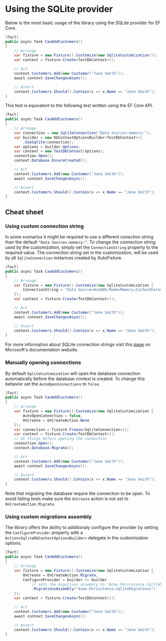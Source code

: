 # Using the SQLite provider

Below is the most basic usage of the library using the SQLite provider for EF Core.

```csharp
[Fact]
public async Task CanAddCustomers()
{
    // Arrange
    var fixture = new Fixture().Customize(new SqliteCustomization());
    var context = fixture.Create<TestDbContext>();

    // Act
    context.Customers.Add(new Customer("Jane Smith"));
    await context.SaveChangesAsync();

    // Assert
    context.Customers.Should().Contain(x => x.Name == "Jane Smith");
}
```

This test is equivalent to the following test written using the EF Core API.

```csharp
[Fact]
public async Task CanAddCustomers()
{
    // Arrange
    var connection = new SqliteConnection("Data Source=:memory:");
    var builder = new DbContextOptionsBuilder<TestDbContext>()
        .UseSqlite(connection);
    var options = builder.Options;
    var context = new TestDbContext(options);
    connection.Open();
    context.Database.EnsureCreated();

    // Act
    context.Customers.Add(new Customer("Jane Smith"));
    await context.SaveChangesAsync();

    // Assert
    context.Customers.Should().Contain(x => x.Name == "Jane Smith");
}
```

## Cheat sheet

### Using custom connection string

In some scenarios it might be required to use a different conection string than the default `"Data Source=:memory:"`.
To change the connection string used by the customization, simply set the `ConnectionString` property to the required value.
The connection string set in the customization, will be used by all `SqliteConnection` instances created by AutoFixture.

```csharp
[Fact]
public async Task CanAddCustomers()
{
    // Arrange
    var fixture = new Fixture().Customize(new SqliteCustomization {
        ConnectionString = "Data Source=AcmeDb;Mode=Memory;Cache=Shared;"
    });
    var context = fixture.Create<TestDbContext>();

    // Act
    context.Customers.Add(new Customer("Jane Smith"));
    await context.SaveChangesAsync();

    // Assert
    context.Customers.Should().Contain(x => x.Name == "Jane Smith");
}
```

For more information about SQLite connection strings visit this [page](https://docs.microsoft.com/en-us/dotnet/standard/data/sqlite/connection-strings) on Microsoft's documentation website.

### Manually opening connections

By default `SqliteCustomization` will open the database connection automatically before the database context is created. To change this behavior set the `AutoOpenConnections` to `false`.

```csharp
[Fact]
public async Task CanAddCustomers()
{
    // Arrange
    var fixture = new Fixture().Customize(new SqliteCustomization {
        AutoOpenConnection = false,
        OnCreate = OnCreateAction.None
    });
    var connection = fixture.Freeze<SqliteConnection>();
    var context = fixture.Create<TestDbContext>();
    // do things before opening the connection
    connection.Open();
    context.Database.Migrate();

    // Act
    context.Customers.Add(new Customer("Jane Smith"));
    await context.SaveChangesAsync();

    // Assert
    context.Customers.Should().Contain(x => x.Name == "Jane Smith");
}
```

Note that migrating the database require the connection to be open. To avoid failing tests make sure the `OnCreate` action is not set to `OnCreateAction.Migrate`.

### Using custom migrations assembly

The library offers the ability to additionaly configure the provider by setting the `ConfigureProvider` property with a `Action<SqliteDbContextOptionsBuilder>` delegate in the customization options.

```csharp
[Fact]
public async Task CanAddCustomers()
{
    // Arrange
    var fixture = new Fixture().Customize(new SqliteCustomization {
        OnCreate = OnCreateAction.Migrate,
        ConfigureProvider = builder => builder
            // sets the migations assembly to "Acme.Persistence.SqliteMigrations"
            .MigrationsAssembly("Acme.Persistence.SqliteMigrations")
    });
    var context = fixture.Create<TestDbContext>();

    // Act
    context.Customers.Add(new Customer("Jane Smith"));
    await context.SaveChangesAsync();

    // Assert
    context.Customers.Should().Contain(x => x.Name == "Jane Smith");
}
```
